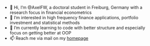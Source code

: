 - 👋 Hi, I’m @AxelFW, a doctoral student in Freiburg, Germany with a research focus in financial econometrics
- 👀 I’m interested in high frequency finance applications, portfolio investment and statistical methods
- 🌱 I’m currently learning to code with better structure and especially focus on getting better at OOP 
- 📫 Reach me via mail on my [homepage](https://www.econometrics.uni-freiburg.de/en/staff-members/axel-friedrich-wolter)

<!---
AxelFW/AxelFW is a ✨ special ✨ repository because its `README.md` (this file) appears on your GitHub profile.
You can click the Preview link to take a look at your changes.
--->
